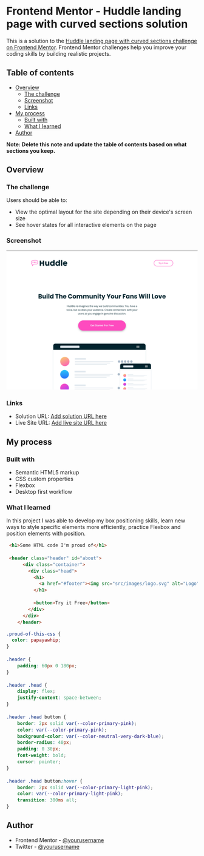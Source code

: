 # Frontend Mentor - Huddle landing page with curved sections solution

This is a solution to the [Huddle landing page with curved sections challenge on Frontend Mentor](https://www.frontendmentor.io/challenges/huddle-landing-page-with-curved-sections-5ca5ecd01e82137ec91a50f2). Frontend Mentor challenges help you improve your coding skills by building realistic projects. 

## Table of contents

- [Overview](#overview)
  - [The challenge](#the-challenge)
  - [Screenshot](#screenshot)
  - [Links](#links)
- [My process](#my-process)
  - [Built with](#built-with)
  - [What I learned](#what-i-learned)
- [Author](#author)

**Note: Delete this note and update the table of contents based on what sections you keep.**

## Overview

### The challenge

Users should be able to:

- View the optimal layout for the site depending on their device's screen size
- See hover states for all interactive elements on the page

### Screenshot

![](./src/images/huddle.png)


### Links

- Solution URL: [Add solution URL here](https://github.com/thiagoa-martins/huddle-landing-page-with-curved-sections-solution)
- Live Site URL: [Add live site URL here](https://your-live-site-url.com)

## My process

### Built with

- Semantic HTML5 markup
- CSS custom properties
- Flexbox
- Desktop first workflow

### What I learned

In this project I was able to develop my box positioning skills, learn new ways to style specific elements more efficiently, practice Flexbox and position elements with position.

```html
 <h1>Some HTML code I'm proud of</h1>

 <header class="header" id="about">
      <div class="container">
        <div class="head">
          <h1>
            <a href="#footer"><img src="src/images/logo.svg" alt="Logo"></a> 
          </h1>
    
          <button>Try it Free</button>
        </div> 
      </div>
    </header>
```
```css
.proud-of-this-css {
  color: papayawhip;
}

.header {
    padding: 60px 0 180px;
}

.header .head {
    display: flex;
    justify-content: space-between;
}

.header .head button {
    border: 2px solid var(--color-primary-pink);
    color: var(--color-primary-pink);
    background-color: var(--color-neutral-very-dark-blue);
    border-radius: 40px;
    padding: 0 30px;
    font-weight: bold;
    cursor: pointer;
}

.header .head button:hover {
    border: 2px solid var(--color-primary-light-pink);
    color: var(--color-primary-light-pink);
    transition: 300ms all;
}
```

## Author

- Frontend Mentor - [@yourusername](https://www.frontendmentor.io/profile/thiagoa-martins)
- Twitter - [@yourusername](https://www.twitter.com/thiagoa_martins)

